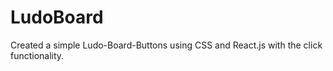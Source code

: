 # LudoBoard
Created a simple Ludo-Board-Buttons using CSS and React.js with the click functionality.
